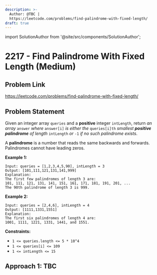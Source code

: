 ```yaml
---
description: >-
  Author: @TBC |
  https://leetcode.com/problems/find-palindrome-with-fixed-length/
draft: true
---
```


import SolutionAuthor from '@site/src/components/SolutionAuthor';

# 2217 - Find Palindrome With Fixed Length (Medium)

## Problem Link

https://leetcode.com/problems/find-palindrome-with-fixed-length/

## Problem Statement

Given an integer array `queries` and a **positive** integer `intLength`, return _an array_ `answer` _where_ `answer[i]` _is either the_ `queries[i]th` _smallest **positive palindrome** of length_ `intLength` _or_ `-1` _if no such palindrome exists_.

A **palindrome** is a number that reads the same backwards and forwards. Palindromes cannot have leading zeros.

**Example 1:**

```
Input: queries = [1,2,3,4,5,90], intLength = 3
Output: [101,111,121,131,141,999]
Explanation:
The first few palindromes of length 3 are:
101, 111, 121, 131, 141, 151, 161, 171, 181, 191, 201, ...
The 90th palindrome of length 3 is 999.
```

**Example 2:**

```
Input: queries = [2,4,6], intLength = 4
Output: [1111,1331,1551]
Explanation:
The first six palindromes of length 4 are:
1001, 1111, 1221, 1331, 1441, and 1551.
```

**Constraints:**

* `1 <= queries.length <= 5 * 10^4`
* `1 <= queries[i] <= 109`
* `1 <= intLength <= 15`

## Approach 1: TBC
